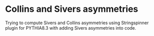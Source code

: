 # Collins and Sivers asymmetries

Trying to compute Sivers and Collins asymmetries using Stringspinner plugin for PYTHIA8.3 with adding Sivers asymmetries into code.
